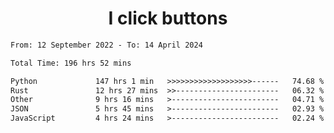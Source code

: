 <h1 align="center">
I click buttons
</h1>

<!--START_SECTION:waka-->

```txt
From: 12 September 2022 - To: 14 April 2024

Total Time: 196 hrs 52 mins

Python             147 hrs 1 min   >>>>>>>>>>>>>>>>>>>------   74.68 %
Rust               12 hrs 27 mins  >>-----------------------   06.32 %
Other              9 hrs 16 mins   >------------------------   04.71 %
JSON               5 hrs 45 mins   >------------------------   02.93 %
JavaScript         4 hrs 24 mins   >------------------------   02.24 %
```

<!--END_SECTION:waka-->
